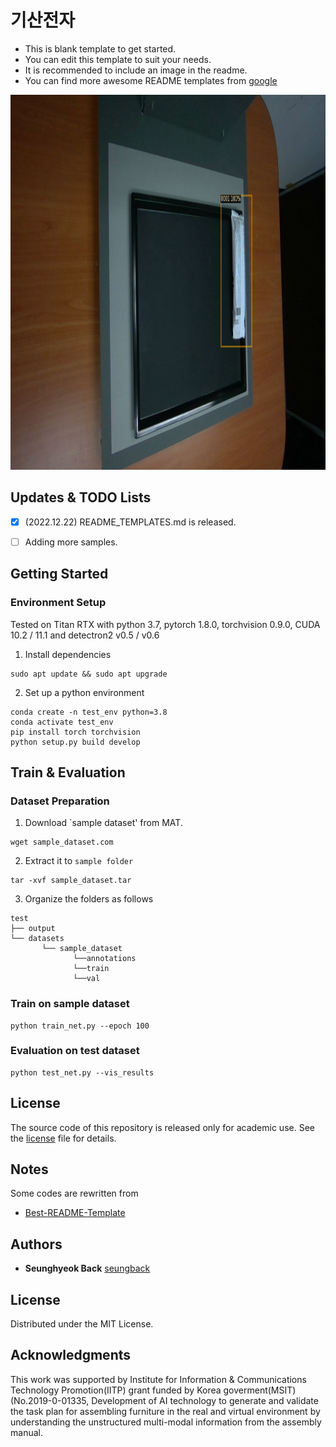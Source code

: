 # 기산전자

- This is blank template to get started.
- You can edit this template to suit your needs.
- It is recommended to include an image in the readme.
- You can find more awesome README templates from [google](https://www.google.com/search?q=awesome+readme+templates&oq=awe&aqs=chrome.0.69i59j69i57j69i61.1243j0j4&sourceid=chrome&ie=UTF-8)

<img src="./sample_image/result_sample.png" height="600">


## Updates & TODO Lists
- [X] (2022.12.22) README_TEMPLATES.md is released.
- [ ] Adding more samples.


## Getting Started

### Environment Setup

Tested on Titan RTX with python 3.7, pytorch 1.8.0, torchvision 0.9.0, CUDA 10.2 / 11.1 and detectron2 v0.5 / v0.6

1. Install dependencies
```
sudo apt update && sudo apt upgrade
```

2. Set up a python environment
```
conda create -n test_env python=3.8
conda activate test_env
pip install torch torchvision
python setup.py build develop
```

## Train & Evaluation

### Dataset Preparation
1. Download `sample dataset' from MAT.
```
wget sample_dataset.com
```

2. Extract it to `sample folder`
```
tar -xvf sample_dataset.tar
```

3. Organize the folders as follows
```
test
├── output
└── datasets
       └── sample_dataset
              └──annotations
              └──train
              └──val       
```
### Train on sample dataset
```
python train_net.py --epoch 100
```

### Evaluation on test dataset
```
python test_net.py --vis_results
```

## License

The source code of this repository is released only for academic use. See the [license](./LICENSE.md) file for details.

## Notes

Some codes are rewritten from
- [Best-README-Template](https://github.com/othneildrew/Best-README-Template/edit/master/BLANK_README.md)


## Authors
- **Seunghyeok Back** [seungback](https://github.com/SeungBack)

## License
Distributed under the MIT License.

## Acknowledgments
This work was supported by Institute for Information & Communications Technology Promotion(IITP) grant funded by Korea goverment(MSIT) (No.2019-0-01335, Development of AI technology to generate and validate the task plan for assembling furniture in the real and virtual environment by understanding the unstructured multi-modal information from the assembly manual.
